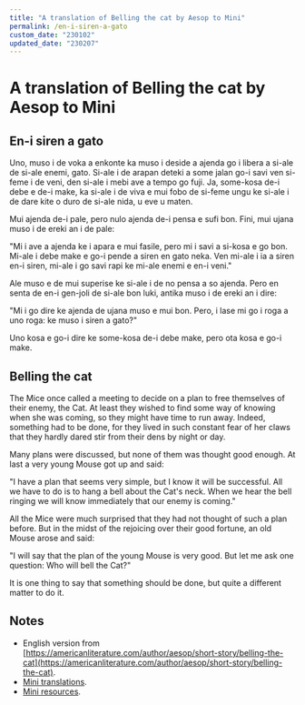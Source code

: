 ```yaml
---
title: "A translation of Belling the cat by Aesop to Mini"
permalink: /en-i-siren-a-gato
custom_date: "230102"
updated_date: "230207"
---
```


# A translation of Belling the cat by Aesop to Mini

## En-i siren a gato

Uno, muso i de voka a enkonte ka muso i deside a ajenda go i libera a si-ale de si-ale enemi, gato. Si-ale i de arapan deteki a some jalan go-i savi ven si-feme i de veni, den si-ale i mebi ave a tempo go fuji. Ja, some-kosa de-i debe e de-i make, ka si-ale i de viva e mui fobo de si-feme ungu ke si-ale i de dare kite o duro de si-ale nida, u eve u maten.

Mui ajenda de-i pale, pero nulo ajenda de-i pensa e sufi bon. Fini, mui ujana muso i de ereki an i de pale:

"Mi i ave a ajenda ke i apara e mui fasile, pero mi i savi a si-kosa e go bon. Mi-ale i debe make e go-i pende a siren en gato neka. Ven mi-ale i ia a siren en-i siren, mi-ale i go savi rapi ke mi-ale enemi e en-i veni."

Ale muso e de mui superise ke si-ale i de no pensa a so ajenda. Pero en senta de en-i gen-joli de si-ale bon luki, antika muso i de ereki an i dire:

"Mi i go dire ke ajenda de ujana muso e mui bon. Pero, i lase mi go i roga a uno roga: ke muso i siren a gato?"

Uno kosa e go-i dire ke some-kosa de-i debe make, pero ota kosa e go-i make.

## Belling the cat

The Mice once called a meeting to decide on a plan to free themselves of their enemy, the Cat. At least they wished to find some way of knowing when she was coming, so they might have time to run away. Indeed, something had to be done, for they lived in such constant fear of her claws that they hardly dared stir from their dens by night or day.

Many plans were discussed, but none of them was thought good enough. At last a very young Mouse got up and said:

"I have a plan that seems very simple, but I know it will be successful. All we have to do is to hang a bell about the Cat's neck. When we hear the bell ringing we will know immediately that our enemy is coming."

All the Mice were much surprised that they had not thought of such a plan before. But in the midst of the rejoicing over their good fortune, an old Mouse arose and said:

"I will say that the plan of the young Mouse is very good. But let me ask one question: Who will bell the Cat?"

It is one thing to say that something should be done, but quite a different matter to do it.

## Notes

- English version from [https://americanliterature.com/author/aesop/short-story/belling-the-cat](https://americanliterature.com/author/aesop/short-story/belling-the-cat).
- [Mini translations](/mini-translations).
- [Mini resources](/mini-resources).
